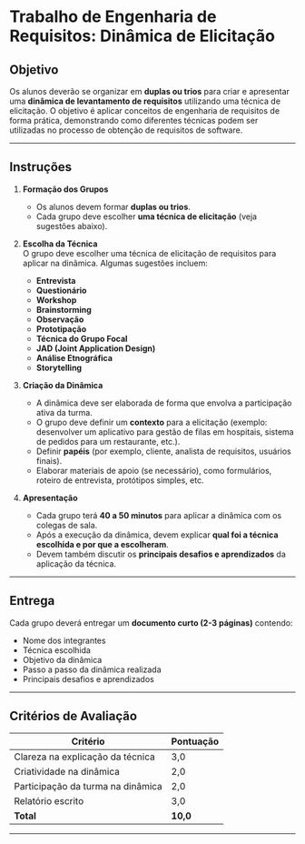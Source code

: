 
# **Trabalho de Engenharia de Requisitos: Dinâmica de Elicitação**

## **Objetivo**
Os alunos deverão se organizar em **duplas ou trios** para criar e apresentar uma **dinâmica de levantamento de requisitos** utilizando uma técnica de elicitação. O objetivo é aplicar conceitos de engenharia de requisitos de forma prática, demonstrando como diferentes técnicas podem ser utilizadas no processo de obtenção de requisitos de software.

---

## **Instruções**
1. **Formação dos Grupos**  
   - Os alunos devem formar **duplas ou trios**.
   - Cada grupo deve escolher **uma técnica de elicitação** (veja sugestões abaixo).

2. **Escolha da Técnica**  
   O grupo deve escolher uma técnica de elicitação de requisitos para aplicar na dinâmica. Algumas sugestões incluem:
   - **Entrevista**  
   - **Questionário**  
   - **Workshop**  
   - **Brainstorming**  
   - **Observação**  
   - **Prototipação**  
   - **Técnica do Grupo Focal**  
   - **JAD (Joint Application Design)**  
   - **Análise Etnográfica**  
   - **Storytelling**  

3. **Criação da Dinâmica**  
   - A dinâmica deve ser elaborada de forma que envolva a participação ativa da turma.  
   - O grupo deve definir um **contexto** para a elicitação (exemplo: desenvolver um aplicativo para gestão de filas em hospitais, sistema de pedidos para um restaurante, etc.).  
   - Definir **papéis** (por exemplo, cliente, analista de requisitos, usuários finais).  
   - Elaborar materiais de apoio (se necessário), como formulários, roteiro de entrevista, protótipos simples, etc.  

4. **Apresentação**  
   - Cada grupo terá **40 a 50 minutos** para aplicar a dinâmica com os colegas de sala.  
   - Após a execução da dinâmica, devem explicar **qual foi a técnica escolhida e por que a escolheram**.  
   - Devem também discutir os **principais desafios e aprendizados** da aplicação da técnica.  

---

## **Entrega**
Cada grupo deverá entregar um **documento curto (2-3 páginas)** contendo:
- Nome dos integrantes  
- Técnica escolhida  
- Objetivo da dinâmica  
- Passo a passo da dinâmica realizada  
- Principais desafios e aprendizados  

---

## **Critérios de Avaliação**
| Critério | Pontuação |
|----------|------------|
| Clareza na explicação da técnica | 3,0 |
| Criatividade na dinâmica | 2,0 |
| Participação da turma na dinâmica | 2,0 |
| Relatório escrito | 3,0 |
| **Total** | **10,0** |

---
